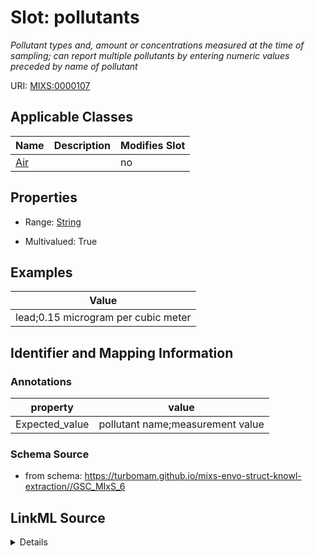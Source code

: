 # Slot: pollutants


_Pollutant types and, amount or concentrations measured at the time of sampling; can report multiple pollutants by entering numeric values preceded by name of pollutant_



URI: [MIXS:0000107](https://w3id.org/mixs/0000107)



<!-- no inheritance hierarchy -->




## Applicable Classes

| Name | Description | Modifies Slot |
| --- | --- | --- |
[Air](Air.md) |  |  no  |







## Properties

* Range: [String](String.md)

* Multivalued: True






## Examples

| Value |
| --- |
| lead;0.15 microgram per cubic meter |

## Identifier and Mapping Information





### Annotations

| property | value |
| --- | --- |
| Expected_value | pollutant name;measurement value || Preferred_unit | gram, mole per liter, milligram per liter, microgram per cubic meter |



### Schema Source


* from schema: https://turbomam.github.io/mixs-envo-struct-knowl-extraction//GSC_MIxS_6




## LinkML Source

<details>
```yaml
name: pollutants
annotations:
  Expected_value:
    tag: Expected_value
    value: pollutant name;measurement value
  Preferred_unit:
    tag: Preferred_unit
    value: gram, mole per liter, milligram per liter, microgram per cubic meter
description: Pollutant types and, amount or concentrations measured at the time of
  sampling; can report multiple pollutants by entering numeric values preceded by
  name of pollutant
title: pollutants
examples:
- value: lead;0.15 microgram per cubic meter
from_schema: https://turbomam.github.io/mixs-envo-struct-knowl-extraction//GSC_MIxS_6
rank: 1000
string_serialization: '{text};{float} {unit}'
slot_uri: MIXS:0000107
multivalued: true
alias: pollutants
domain_of:
- Air
range: string
required: false
recommended: false

```
</details>